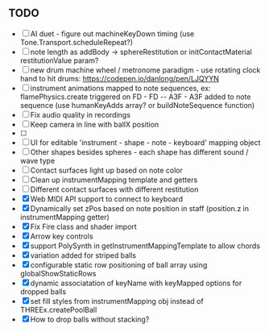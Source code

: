 ## TODO

- [ ] AI duet - figure out machineKeyDown timing (use Tone.Transport.scheduleRepeat?)
- [ ] note length as addBody -> sphereRestitution or initContactMaterial restitutionValue param?
- [ ] new drum machine wheel / metronome paradigm - use rotating clock hand to hit drums: https://codepen.io/danlong/pen/LJQYYN
- [ ] instrument animations mapped to note sequences, ex: flamePhysics.create triggered on FD - FD -- A3F - A3F added to note sequence (use humanKeyAdds array? or buildNoteSequence function)
- [ ] Fix audio quality in recordings
- [ ] Keep camera in line with ballX position
- [ ]
- [ ] UI for editable 'instrument - shape - note - keyboard' mapping object
- [ ] Other shapes besides spheres - each shape has different sound / wave type
- [ ] Contact surfaces light up based on note color
- [ ] Clean up instrumentMapping template and getters
- [ ] Different contact surfaces with different restitution
- [x] Web MIDI API support to connect to keyboard
- [x] Dynamically set zPos based on note position in staff (position.z in instrumentMapping getter)
- [x] Fix Fire class and shader import
- [x] Arrow key controls
- [x] support PolySynth in getInstrumentMappingTemplate to allow chords
- [x] variation added for striped balls
- [x] configurable static row positioning of ball array using globalShowStaticRows
- [x] dynamic associatation of keyName with keyMapped options for dropped balls
- [x] set fill styles from instrumentMapping obj instead of THREEx.createPoolBall
- [x] How to drop balls without stacking?